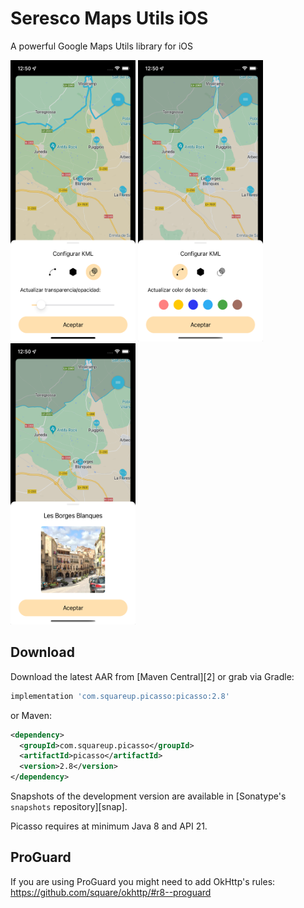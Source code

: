 Seresco Maps Utils iOS
=======

A powerful Google Maps Utils library for iOS

<p float="left">
  <img src="Art/img_change_opacity.png" width="200" height="450">
  <img src="Art/img_update_border.png" width="200" height="450">
  <img src="Art/img_show_info.png" width="200" height="450">
</p>

Download
--------

Download the latest AAR from [Maven Central][2] or grab via Gradle:
```groovy
implementation 'com.squareup.picasso:picasso:2.8'
```
or Maven:
```xml
<dependency>
  <groupId>com.squareup.picasso</groupId>
  <artifactId>picasso</artifactId>
  <version>2.8</version>
</dependency>
```

Snapshots of the development version are available in [Sonatype's `snapshots` repository][snap].

Picasso requires at minimum Java 8 and API 21.


ProGuard
--------

If you are using ProGuard you might need to add OkHttp's rules: https://github.com/square/okhttp/#r8--proguard
